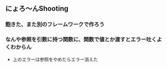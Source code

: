 ## にょろ～んShooting

### 飽きた、また別のフレームワークで作ろう

### なんや参照を引数に持つ関数に、関数で値とか渡すとエラー吐くよくわからん

- 上のエラーは参照をやめたらエラー消えた